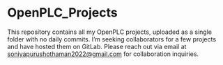 # OpenPLC_Projects
This repository contains all my OpenPLC projects, uploaded as a single folder with no daily commits. I’m seeking collaborators for a few projects and have hosted them on GitLab. Please reach out via email at soniyapurushothaman2022@gmail.com for collaboration inquiries.
